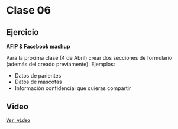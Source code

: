 # Clase 06

## Ejercicio

**AFIP & Facebook mashup**

Para la próxima clase (4 de Abril) crear dos secciones de formulario (además del creado previamente). Ejemplos:

- Datos de parientes
- Datos de mascotas
- Información confidencial que quieras compartir

## Video

[**`Ver video`**](https://youtu.be/pBniN7vBZxQ)
